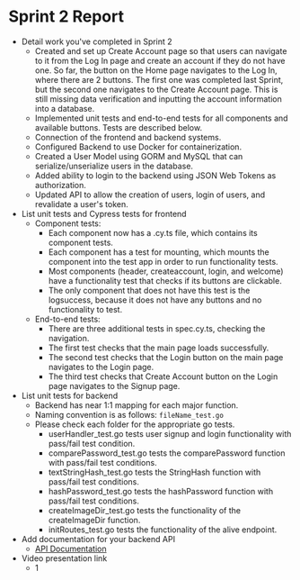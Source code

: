 # Sprint 2 Report #
- Detail work you've completed in Sprint 2
  - Created and set up Create Account page so that users can navigate to it from the Log In page and create an account if they do not have one. So far, the button on the Home page navigates to the Log In, where there are 2 buttons. The first one was completed last Sprint, but the second one navigates to the Create Account page. This is still missing data verification and inputting the account information into a database.
  - Implemented unit tests and end-to-end tests for all components and available buttons. Tests are described below.
  - Connection of the frontend and backend systems.
  - Configured Backend to use Docker for containerization.
  - Created a User Model using GORM and MySQL that can serialize/unserialize users in the database. 
  - Added ability to login to the backend using JSON Web Tokens as authorization. 
  - Updated API to allow the creation of users, login of users, and revalidate a user's token.
- List unit tests and Cypress tests for frontend
  - Component tests:
    - Each component now has a .cy.ts file, which contains its component tests.
    - Each component has a test for mounting, which mounts the component into the test app in order to run functionality tests.
    - Most components (header, createaccount, login, and welcome) have a functionality test that checks if its buttons are clickable.
    - The only component that does not have this test is the logsuccess, because it does not have any buttons and no functionality to test.
  - End-to-end tests:
    - There are three additional tests in spec.cy.ts, checking the navigation.
    - The first test checks that the main page loads successfully.
    - The second test checks that the Login button on the main page navigates to the Login page.
    - The third test checks that Create Account button on the Login page navigates to the Signup page.
- List unit tests for backend
  - Backend has near 1:1 mapping for each major function.
  - Naming convention is as follows: `fileName_test.go`
  - Please check each folder for the appropriate go tests.
    - userHandler_test.go tests user signup and login functionality with pass/fail test condition.
    - comparePassword_test.go tests the comparePassword function with pass/fail test conditions.
    - textStringHash_test.go tests the StringHash function with pass/fail test conditions.
    - hashPassword_test.go tests the hashPassword function with pass/fail test conditions.
    - createImageDir_test.go tests the functionality of the createImageDir function.
    - initRoutes_test.go tests the functionality of the alive endpoint.
- Add documentation for your backend API
  - [API Documentation](https://github.com/KaylaDunn/CEN3031Project/blob/main/activio-backend/README.md)
- Video presentation link
  - 1
